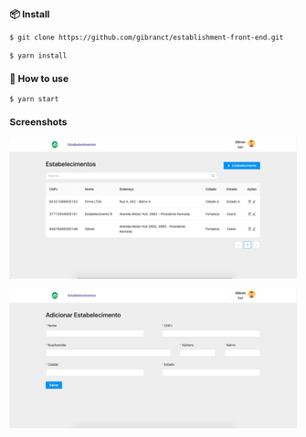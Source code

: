### 📦 Install

```
$ git clone https://github.com/gibranct/establishment-front-end.git

$ yarn install
```

### 🔨 How to use

```bash
$ yarn start
```

### Screenshots

![listagem](./screenshots/esbelecimentos.png)

![formulário](./screenshots/form.png)
